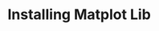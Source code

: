 
# Installing Matplot Lib



<!--

------------------------------- in progress -------------------------------

-->